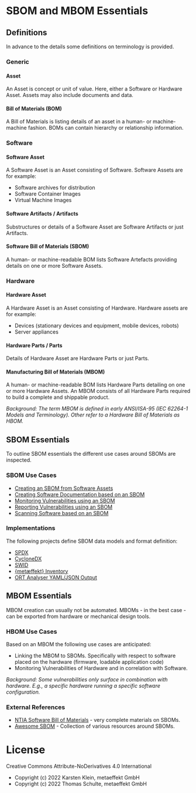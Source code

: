 # SBOM and MBOM Essentials

## Definitions

In advance to the details some definitions on terminology is provided.

### Generic

#### Asset
An Asset is concept or unit of value. Here, either a Software or Hardware Asset. Assets may also include documents
and data.

#### Bill of Materials (BOM)

A Bill of Materials is listing details of an asset in a human- or
machine-machine fashion. BOMs can contain hierarchy or relationship information.

### Software

#### Software Asset
A Software Asset is an Asset consisting of Software. Software Assets are for example:
* Software archives for distribution
* Software Container Images
* Virtual Machine Images

#### Software Artifacts / Artifacts

Substructures or details of a Software Asset are Software Artifacts or just
Artifacts.

#### Software Bill of Materials (SBOM)

A human- or machine-readable BOM lists Software Artefacts providing details on one or more Software Assets.

### Hardware 

#### Hardware Asset
A Hardware Asset is an Asset consisting of Hardware. Hardware assets are for example:
* Devices (stationary devices and equipment, mobile devices, robots)
* Server appliances

#### Hardware Parts / Parts

Details of Hardware Asset are Hardware Parts or just Parts.

#### Manufacturing Bill of Materials (MBOM)

A human- or machine-readable BOM lists Hardware Parts detailing on one or more Hardware Assets. An MBOM consists 
of all Hardware Parts required to build a complete and shippable product.

*Background:
The term MBOM is defined in early ANSI/ISA-95 (IEC 62264-1 Models and Terminology).
Other refer to a Hardware Bill of Materials as HBOM.*

## SBOM Essentials

To outline SBOM essentials the different use cases around SBOMs are inspected.

### SBOM Use Cases

* [Creating an SBOM from Software Assets](docs/01-asset-to-sbom.md)
* [Creating Software Documentation based on an SBOM](docs/02-sbom-to-annex.md)
* [Monitoring Vulnerabilities using an SBOM](docs/03-sbom-to-dashboard.md)
* [Reporting Vulnerabilities using an SBOM](docs/04-sbom-to-report.md)
* [Scanning Software based on an SBOM](docs/05-sbom-to-scan.md)

### Implementations

The following projects define SBOM data models and format definition:

* [SPDX](https://spdx.github.io/spdx-spec/)
* [CycloneDX](https://cyclonedx.org/)
* [SWID](https://www.iso.org/standard/65666.html)
* [{metæffekt} Inventory](https://github.com/org-metaeffekt/metaeffekt-core)
* [ORT Analyser YAML/JSON Output](https://github.com/oss-review-toolkit/ort)

## MBOM Essentials

MBOM creation can usually not be automated. MBOMs - in the best case - can be exported from hardware or mechanical 
design tools.

### HBOM Use Cases

Based on an MBOM the following use cases are anticipated:

* Linking the MBOM to SBOMs. Specifically with respect to software placed on the hardware (firmware, loadable 
  application code)
* Monitoring Vulnerabilities of Hardware and in correlation with Software.

*Background:
Some vulnerabilities only surface in combination with hardware. E.g., a specific hardware running a specific software 
configuration.*

### External References

* [NTIA Software Bill of Materials](https://ntia.gov/SBOM) - very complete materials on SBOMs.
* [Awesome SBOM](https://github.com/awesomeSBOM/awesome-sbom) - Collection of various resources around SBOMs.

# License
Creative Commons Attribute-NoDerivatives 4.0 International
- Copyright (c) 2022 Karsten Klein, metaeffekt GmbH
- Copyright (c) 2022 Thomas Schulte, metaeffekt GmbH
